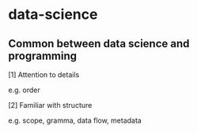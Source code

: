 # data-science
## Common between data science and programming
[1] Attention to details

e.g. order

[2] Familiar with structure

e.g. scope, gramma, data flow, metadata

